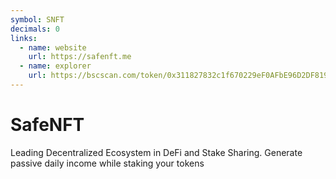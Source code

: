 ```yaml
---
symbol: SNFT
decimals: 0
links:
  - name: website
    url: https://safenft.me
  - name: explorer
    url: https://bscscan.com/token/0x311827832c1f670229eF0AFbE96D2DF8195c8C9A
---
```


# SafeNFT

Leading Decentralized Ecosystem in DeFi and Stake Sharing. Generate passive daily income while staking your tokens
